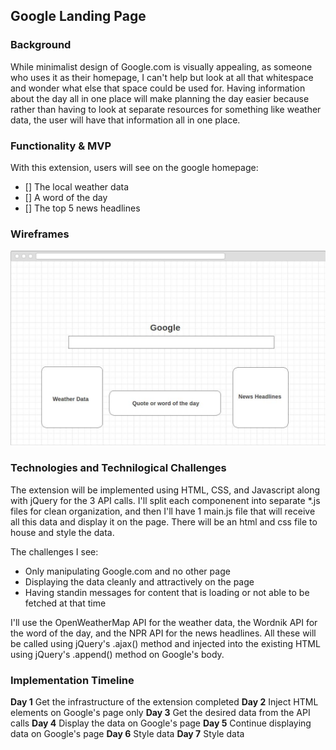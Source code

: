 ## Google Landing Page

### Background
While minimalist design of Google.com is visually appealing, as someone who uses it as their homepage, I can't help but look at all that whitespace and wonder what else that space could be used for. Having information about the day all in one place will make planning the day easier because rather than having to look at separate resources for something like weather data, the user will have that information all in one place.

### Functionality & MVP
With this extension, users will see on the google homepage:
- [] The local weather data
- [] A word of the day
- [] The top 5 news headlines


### Wireframes
![](./wireframe.jpg)

### Technologies and Technilogical Challenges
The extension will be implemented using HTML, CSS, and Javascript along with jQuery for the 3 API calls. I'll split each componenent into separate *.js files for clean organization, and then I'll have 1 main.js file that will receive all this data and display it on the page. There will be an html and css file to house and style the data.

The challenges I see:
- Only manipulating Google.com and no other page
- Displaying the data cleanly and attractively on the page
- Having standin messages for content that is loading or not able to be fetched at that time

I'll use the OpenWeatherMap API for the weather data, the Wordnik API for the word of the day, and the NPR API for the news headlines. All these will be called using jQuery's .ajax() method and injected into the existing HTML using jQuery's .append() method on Google's body.

### Implementation Timeline
**Day 1** Get the infrastructure of the extension completed
**Day 2** Inject HTML elements on Google's page only
**Day 3** Get the desired data from the API calls
**Day 4** Display the data on Google's page
**Day 5** Continue displaying data on Google's page
**Day 6** Style data
**Day 7** Style data
